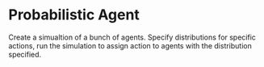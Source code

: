 # Probabilistic Agent

Create a simualtion of a bunch of agents. Specify distributions for specific actions, run the simulation to assign action to agents with the distribution specified.